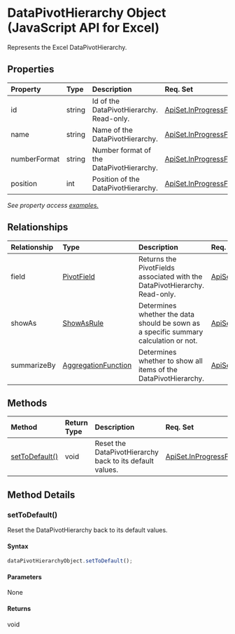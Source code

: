 # DataPivotHierarchy Object (JavaScript API for Excel)

Represents the Excel DataPivotHierarchy.

## Properties

| Property	   | Type	|Description| Req. Set|
|:---------------|:--------|:----------|:----|
|id|string|Id of the DataPivotHierarchy. Read-only.|[ApiSet.InProgressFeatures.PivotSharedApis](../requirement-sets/excel-api-requirement-sets.md)|
|name|string|Name of the DataPivotHierarchy.|[ApiSet.InProgressFeatures.PivotSharedApis](../requirement-sets/excel-api-requirement-sets.md)|
|numberFormat|string|Number format of the DataPivotHierarchy.|[ApiSet.InProgressFeatures.PivotSharedApis](../requirement-sets/excel-api-requirement-sets.md)|
|position|int|Position of the DataPivotHierarchy.|[ApiSet.InProgressFeatures.PivotSharedApis](../requirement-sets/excel-api-requirement-sets.md)|

_See property access [examples.](#property-access-examples)_

## Relationships
| Relationship | Type	|Description| Req. Set|
|:---------------|:--------|:----------|:----|
|field|[PivotField](pivotfield.md)|Returns the PivotFields associated with the DataPivotHierarchy. Read-only.|[ApiSet.InProgressFeatures.PivotSharedApis](../requirement-sets/excel-api-requirement-sets.md)|
|showAs|[ShowAsRule](showasrule.md)|Determines whether the data should be sown as a specific summary calculation or not.|[ApiSet.InProgressFeatures.PivotSharedApis](../requirement-sets/excel-api-requirement-sets.md)|
|summarizeBy|[AggregationFunction](aggregationfunction.md)|Determines whether to show all items of the DataPivotHierarchy.|[ApiSet.InProgressFeatures.PivotSharedApis](../requirement-sets/excel-api-requirement-sets.md)|

## Methods

| Method		   | Return Type	|Description| Req. Set|
|:---------------|:--------|:----------|:----|
|[setToDefault()](#settodefault)|void|Reset the DataPivotHierarchy back to its default values.|[ApiSet.InProgressFeatures.PivotSharedApis](../requirement-sets/excel-api-requirement-sets.md)|

## Method Details


### setToDefault()
Reset the DataPivotHierarchy back to its default values.

#### Syntax
```js
dataPivotHierarchyObject.setToDefault();
```

#### Parameters
None

#### Returns
void
